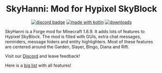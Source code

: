 <h1 align = "center">
	SkyHanni: Mod for Hypixel SkyBlock
</h1>

<div align="center">

[![discord badge](https://img.shields.io/discord/997079228510117908?label=discord&color=9089DA&logo=discord&style=for-the-badge)](https://discord.gg/8DXVN4BJz3)
[![made with kotlin](https://img.shields.io/badge/Made%20With-Kotlin-orange?style=for-the-badge&logo=kotlin&logocolor=white)](https://kotlinlang.org/)
[![downloads](https://img.shields.io/github/downloads/hannibal002/SkyHanni/total?label=downloads&color=208a19&logo=github&style=for-the-badge)](https://github.com/hannibal00212/SkyHanni/releases)
</div>

SkyHanni is a Forge mod for Minecraft 1.8.9. It adds lots of features to Hypixel SkyBlock.
The mod is filled with GUIs, extra chat messages, reminders, message hiders and entity highlighters.
Most of these features are centered around the Garden, Slayer, Bingo, Diana and Rift.

Visit our [Discord](https://discord.gg/skyhanni-997079228510117908) and leave feedback!

Here is a [big list](https://github.com/hannibal002/SkyHanni/blob/beta/FEATURES.md) with all features!
